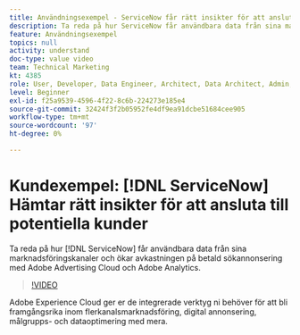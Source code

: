 ```yaml
---
title: Användningsexempel - ServiceNow får rätt insikter för att ansluta till potentiella kunder
description: Ta reda på hur ServiceNow får användbara data från sina marknadsföringskanaler och ökar avkastningen på betald sökannonsering med Adobe Advertising Cloud och Adobe Analytics.
feature: Användningsexempel
topics: null
activity: understand
doc-type: value video
team: Technical Marketing
kt: 4385
role: User, Developer, Data Engineer, Architect, Data Architect, Admin, Leader
level: Beginner
exl-id: f25a9539-4596-4f22-8c6b-224273e185e4
source-git-commit: 32424f3f2b05952fe4df9ea91dcbe51684cee905
workflow-type: tm+mt
source-wordcount: '97'
ht-degree: 0%

---
```


# Kundexempel: [!DNL ServiceNow] Hämtar rätt insikter för att ansluta till potentiella kunder

Ta reda på hur [!DNL ServiceNow] får användbara data från sina marknadsföringskanaler och ökar avkastningen på betald sökannonsering med Adobe Advertising Cloud och Adobe Analytics.

>[!VIDEO](https://video.tv.adobe.com/v/31504/?quality=12)

Adobe Experience Cloud ger er de integrerade verktyg ni behöver för att bli framgångsrika inom flerkanalsmarknadsföring, digital annonsering, målgrupps- och dataoptimering med mera.
